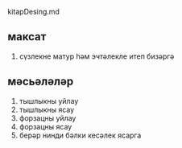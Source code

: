 kitapDesing.md
## максат
1. сүзлекне матур һәм эчтәлекле итеп бизәргә
## мәсьәләләр
1. тышлыкны уйлау
2. тышлыкны ясау
3. форзацны уйлау
4. форзацны ясау
5. берәр нинди бәлки кесәлек ясарга
